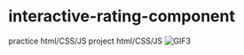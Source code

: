 # interactive-rating-component
practice html/CSS/JS project
html/CSS/JS
![GIF3](https://user-images.githubusercontent.com/90305768/180695347-007c8d72-8e74-4f66-99cd-f9f5e29a3eb7.gif)
